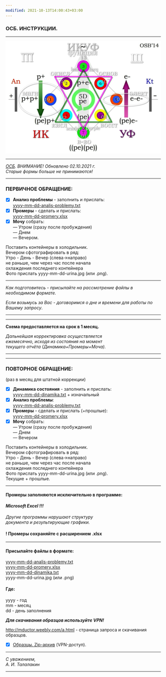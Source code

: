 ```yaml
---
modified: 2021-10-13T14:00:43+03:00
---
```


### ОСБ. ИНСТРУКЦИИ.  
***
![Arbalet](ArbaletEP.jpg)  
***
_[ОСБ](!0SB.md). ВНИМАНИЕ! Обновлено 02.10.2021 г.  
Старые формы больше не принимаются!_   
***
### ПЕРВИЧНОЕ ОБРАЩЕНИЕ:  
- [x] __Анализ проблемы__ - заполнить и прислать:  
[yyyy-mm-dd-analis-problemy.txt](https://mductor.weebly.com/uploads/1/0/8/4/10843070/yyyy-mm-dd-analis-problemy.txt)
- [x] __Промеры__ - сделать и прислать:   
[yyyy-mm-dd-promery.xlsx](https://mductor.weebly.com/uploads/1/0/8/4/10843070/yyyy-mm-dd-promery.xlsx)  
- [x] __Мочу__ собрать:  
— Утром (сразу после пробуждения)  
— Днем   
— Вечером.  

Поставить контейнеры в холодильник.  
Вечером сфотографировать в ряд:  
Утро - День - Вечер  (слева→направо)  
не раньше, чем через час после начала   
охлаждения последнего контейнера  
Фото прислать yyyy-mm-dd-urina.jpg (или .png).  
***
*Как подготовитесь - присылайте на рассмотрение файлы в необходимом формате.*  

*Если возьмусь за Вас - договоримся о дне и времени для работы по Вашему запросу*.  
***
***
__Схема предоставляется на срок в 1 месяц.__  

*Дальнейшая корректировка осуществляется  
 ежемесячно, исходя из состояния на момент  
 текущего отчёта (Динамика+Промеры+Моча).* 
***

***
### ПОВТОРНОЕ ОБРАЩЕНИЕ:  
(раз в месяц для штатной коррекции)  

 - [x] __Динамика состояния__ - заполнить и прислать:   
 [yyyy-mm-dd-dinamika.txt](https://mductor.weebly.com/uploads/1/0/8/4/10843070/yyyy-mm-dd-dinamika.txt) + изначальный    
- [x] __Анализ проблемы__:   
[yyyy-mm-dd-analis-problemy.txt](https://mductor.weebly.com/uploads/1/0/8/4/10843070/yyyy-mm-dd-analis-problemy.txt)
- [x] __Промеры__ - сделать и прислать (+прошлые):  
[yyyy-mm-dd-promery.xlsx](https://mductor.weebly.com/uploads/1/0/8/4/10843070/yyyy-mm-dd-promery.xlsx)  
- [x] __Мочу__ собрать:  
— Утром (сразу после пробуждения)  
— Днем  
— Вечером  

Поставить контейнеры в холодильник.  
Вечером сфотографировать в ряд:  
Утро - День - Вечер  (слева→направо)  
не раньше, чем через час после начала  
охлаждения последнего контейнера  
Фото прислать yyyy-mm-dd-urina.jpg (или .png).  
Текущие + прошлые.  
***
#### Промеры заполняются исключительно в программе:   
#### *Microsoft Excel !!!*  

*Другие программы нарушают структуру  
документа и результирующие графики.*  

#### ! Промеры сохраняйте с расширением  .xlsx  
***
#### Присылайте файлы в формате:  
[yyyy-mm-dd-analis-problemy.txt](https://mductor.weebly.com/uploads/1/0/8/4/10843070/yyyy-mm-dd-analis-problemy.txt)  
[yyyy-mm-dd-promery.xlsx](https://mductor.weebly.com/uploads/1/0/8/4/10843070/yyyy-mm-dd-promery.xlsx)  
 [yyyy-mm-dd-dinamika.txt](https://mductor.weebly.com/uploads/1/0/8/4/10843070/yyyy-mm-dd-dinamika.txt)  
yyyy-mm-dd-urina.jpg (или .png)  
#### Где:
yyyy - год  
mm - месяц  
dd - день заполнения  


__*Для скачивания образцов используйте VPN!*__

http://mductor.weebly.com/a.html - страница запроса и скачивания образцов.  

- [x] [Образцы. Zip-архив](https://mductor.weebly.com/uploads/1/0/8/4/10843070/0sb-forms.zip)  (VPN-доступ). 
***
*С уважением,*  
*А. И. Талалакин*
***

